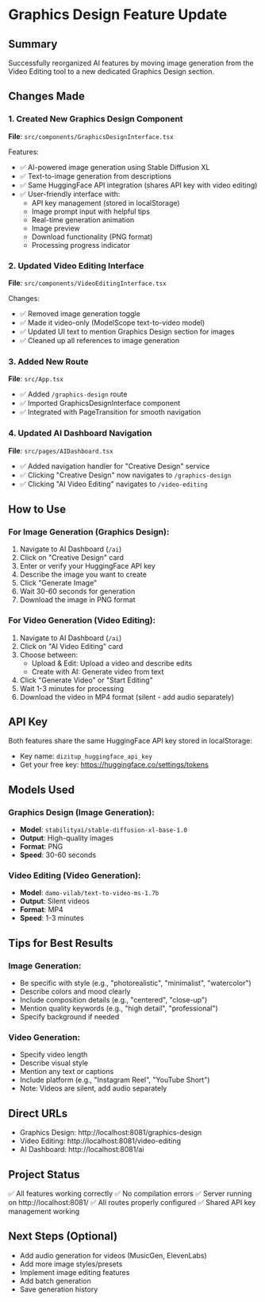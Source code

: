 # Graphics Design Feature Update

## Summary
Successfully reorganized AI features by moving image generation from the Video Editing tool to a new dedicated Graphics Design section.

## Changes Made

### 1. Created New Graphics Design Component
**File**: `src/components/GraphicsDesignInterface.tsx`

Features:
- ✅ AI-powered image generation using Stable Diffusion XL
- ✅ Text-to-image generation from descriptions
- ✅ Same HuggingFace API integration (shares API key with video editing)
- ✅ User-friendly interface with:
  - API key management (stored in localStorage)
  - Image prompt input with helpful tips
  - Real-time generation animation
  - Image preview
  - Download functionality (PNG format)
  - Processing progress indicator

### 2. Updated Video Editing Interface
**File**: `src/components/VideoEditingInterface.tsx`

Changes:
- ✅ Removed image generation toggle
- ✅ Made it video-only (ModelScope text-to-video model)
- ✅ Updated UI text to mention Graphics Design section for images
- ✅ Cleaned up all references to image generation

### 3. Added New Route
**File**: `src/App.tsx`

- ✅ Added `/graphics-design` route
- ✅ Imported GraphicsDesignInterface component
- ✅ Integrated with PageTransition for smooth navigation

### 4. Updated AI Dashboard Navigation
**File**: `src/pages/AIDashboard.tsx`

- ✅ Added navigation handler for "Creative Design" service
- ✅ Clicking "Creative Design" now navigates to `/graphics-design`
- ✅ Clicking "AI Video Editing" navigates to `/video-editing`

## How to Use

### For Image Generation (Graphics Design):
1. Navigate to AI Dashboard (`/ai`)
2. Click on "Creative Design" card
3. Enter or verify your HuggingFace API key
4. Describe the image you want to create
5. Click "Generate Image"
6. Wait 30-60 seconds for generation
7. Download the image in PNG format

### For Video Generation (Video Editing):
1. Navigate to AI Dashboard (`/ai`)
2. Click on "AI Video Editing" card
3. Choose between:
   - Upload & Edit: Upload a video and describe edits
   - Create with AI: Generate video from text
4. Click "Generate Video" or "Start Editing"
5. Wait 1-3 minutes for processing
6. Download the video in MP4 format (silent - add audio separately)

## API Key
Both features share the same HuggingFace API key stored in localStorage:
- Key name: `dizitup_huggingface_api_key`
- Get your free key: https://huggingface.co/settings/tokens

## Models Used

### Graphics Design (Image Generation):
- **Model**: `stabilityai/stable-diffusion-xl-base-1.0`
- **Output**: High-quality images
- **Format**: PNG
- **Speed**: 30-60 seconds

### Video Editing (Video Generation):
- **Model**: `damo-vilab/text-to-video-ms-1.7b`
- **Output**: Silent videos
- **Format**: MP4
- **Speed**: 1-3 minutes

## Tips for Best Results

### Image Generation:
- Be specific with style (e.g., "photorealistic", "minimalist", "watercolor")
- Describe colors and mood clearly
- Include composition details (e.g., "centered", "close-up")
- Mention quality keywords (e.g., "high detail", "professional")
- Specify background if needed

### Video Generation:
- Specify video length
- Describe visual style
- Mention any text or captions
- Include platform (e.g., "Instagram Reel", "YouTube Short")
- Note: Videos are silent, add audio separately

## Direct URLs
- Graphics Design: http://localhost:8081/graphics-design
- Video Editing: http://localhost:8081/video-editing
- AI Dashboard: http://localhost:8081/ai

## Project Status
✅ All features working correctly
✅ No compilation errors
✅ Server running on http://localhost:8081/
✅ All routes properly configured
✅ Shared API key management working

## Next Steps (Optional)
- Add audio generation for videos (MusicGen, ElevenLabs)
- Add more image styles/presets
- Implement image editing features
- Add batch generation
- Save generation history
